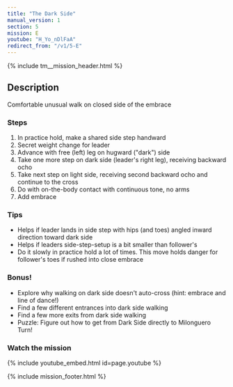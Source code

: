 ```yaml
---
title: "The Dark Side"
manual_version: 1
section: 5
mission: E
youtube: "H_Yo_nDlFaA"
redirect_from: "/v1/5-E"
---
```


{% include tm__mission_header.html %}

## Description

Comfortable unusual walk on closed side of the embrace

### Steps

1. In practice hold, make a shared side step handward
2. Secret weight change for leader
3. Advance with free (left) leg on hugward ("dark") side 
4. Take one more step on dark side (leader's right leg), receiving backward ocho
5. Take next step on light side, receiving second backward ocho and continue to the cross
6. Do with on-the-body contact with continuous tone, no arms
7. Add embrace

### Tips

* Helps if leader lands in side step with hips (and toes) angled inward direction toward dark side
* Helps if leaders side-step-setup is a bit smaller than follower's 
* Do it slowly in practice hold a lot of times. This move holds danger for follower's toes if rushed into close embrace

### Bonus!

* Explore why walking on dark side doesn't auto-cross (hint: embrace and line of dance!)
* Find a few different entrances into dark side walking
* Find a few more exits from dark side walking 
* Puzzle: Figure out how to get from Dark Side directly to Milonguero Turn! 

### Watch the mission

{% include youtube_embed.html id=page.youtube %}

{% include mission_footer.html %}

